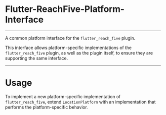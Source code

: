 # Flutter-ReachFive-Platform-Interface

---

A common platform interface for the `flutter_reach_five` plugin.

This interface allows platform-specific implementations of the `flutter_reach_five` plugin, as well as the plugin itself, to ensure they are supporting the same interface.

---

# Usage

To implement a new platform-specific implementation of `flutter_reach_five`, extend `LocationPlatform` with an implementation that performs the platform-specific behavior.
